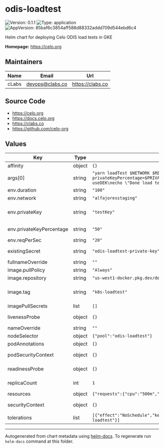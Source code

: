 # odis-loadtest

![Version: 0.1.1](https://img.shields.io/badge/Version-0.1.1-informational?style=flat-square) ![Type: application](https://img.shields.io/badge/Type-application-informational?style=flat-square) ![AppVersion: 85baf6c3854aff588d88332addd709d544ebd6c4](https://img.shields.io/badge/AppVersion-85baf6c3854aff588d88332addd709d544ebd6c4-informational?style=flat-square)

Helm chart for deploying Celo ODIS load tests in GKE

**Homepage:** <https://celo.org>

## Maintainers

| Name | Email | Url |
| ---- | ------ | --- |
| cLabs | <devops@clabs.co> | <https://clabs.co> |

## Source Code

* <https://celo.org>
* <https://docs.celo.org>
* <https://clabs.co>
* <https://github.com/celo-org>

## Values

| Key | Type | Default | Description |
|-----|------|---------|-------------|
| affinity | object | `{}` | Kubernetes pod affinity |
| args[0] | string | `"yarn loadTest $NETWORK $REQ_PER_SEC --privateKey=$PRIVATE_KEY --privateKeyPercentage=$PRIVATE_KEY_PERCENTAGE --duration=$DURATION --useDEK\necho \"Done load testing\"\ntail -f /dev/null\n"` |  |
| env.duration | string | `"100"` | Env. Var DURATION |
| env.network | string | `"alfajoresstaging"` | Env. Var NETWORK |
| env.privateKey | string | `"testKey"` | Env. Var PRIVATE_KEY. Won't be used if existingSecret is defined |
| env.privateKeyPercentage | string | `"50"` | Env. Var PRIVATE_KEY_PERCENTAGE |
| env.reqPerSec | string | `"20"` | Env. Var REQ_PER_SEC |
| existingSecret | string | `"odis-loadtest-private-key"` | Existing secret for Env. Var PRIVATE_KEY |
| fullnameOverride | string | `""` | Chart full name override |
| image.pullPolicy | string | `"Always"` | Image pullpolicy |
| image.repository | string | `"us-west1-docker.pkg.dev/devopsre/social-connect/odis-loadtest"` | Image repository |
| image.tag | string | `"k8s-loadtest"` | Image tag Overrides the image tag whose default is the chart appVersion. |
| imagePullSecrets | list | `[]` | Image pull secrets |
| livenessProbe | object | `{}` | Liveness probe configuration |
| nameOverride | string | `""` | Chart name override |
| nodeSelector | object | `{"pool":"odis-loadtest"}` | Kubernetes node selector |
| podAnnotations | object | `{}` | Custom pod annotations |
| podSecurityContext | object | `{}` | Custom pod security context |
| readinessProbe | object | `{}` | Readiness probe configuration |
| replicaCount | int | `1` | Number of deployment replicas |
| resources | object | `{"requests":{"cpu":"500m","memory":"700Mi"}}` | Container resources |
| securityContext | object | `{}` | Custom container security context |
| tolerations | list | `[{"effect":"NoSchedule","key":"pool","operator":"Equal","value":"odis-loadtest"}]` | Kubernetes tolerations |

----------------------------------------------
Autogenerated from chart metadata using [helm-docs](https://github.com/norwoodj/helm-docs). To regenerate run `helm-docs` command at this folder.
